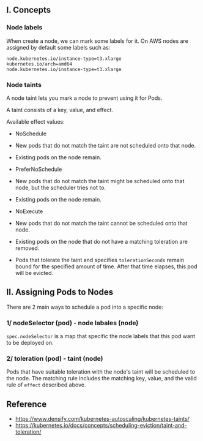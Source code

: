 ## I. Concepts
### Node labels
When create a node, we can mark some labels for it.
On AWS nodes are assigned by default some labels such as:

```
node.kubernetes.io/instance-type=t3.xlarge
kubernetes.io/arch=amd64
node.kubernetes.io/instance-type=t3.xlarge
```
### Node taints
A node taint lets you mark a node to prevent using it for Pods.

A taint consists of a key, value, and effect.

Available effect values:

- NoSchedule
 - New pods that do not match the taint are not scheduled onto that node.
 - Existing pods on the node remain.

- PreferNoSchedule
 - New pods that do not match the taint might be scheduled onto that node, but the scheduler tries not to.
 - Existing pods on the node remain.

- NoExecute
 - New pods that do not match the taint cannot be scheduled onto that node.
 - Existing pods on the node that do not have a matching toleration are removed.
 - Pods that tolerate the taint and specifies `tolerationSeconds` remain bound for the specified amount of time. After that time elapses, this pod will be evicted.

## II. Assigning Pods to Nodes
There are 2 main ways to schedule a pod into a specific node:

### 1/ nodeSelector (pod) - node labales (node)
`spec.nodeSelector` is a map that specific the node labels that this pod want to be deployed on.

### 2/ toleration (pod) - taint (node)
Pods that have suitable toleration with the node's taint will be scheduled to the node. The matching rule includes the matching key, value, and the valid rule of `effect` described above.

## Reference
- https://www.densify.com/kubernetes-autoscaling/kubernetes-taints/
- https://kubernetes.io/docs/concepts/scheduling-eviction/taint-and-toleration/

